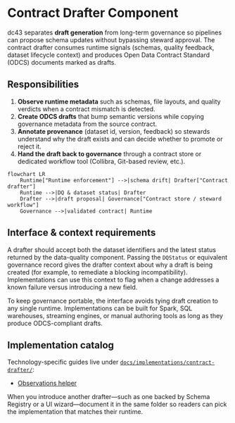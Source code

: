 # Contract Drafter Component

dc43 separates **draft generation** from long-term governance so
pipelines can propose schema updates without bypassing steward approval.
The contract drafter consumes runtime signals (schemas, quality
feedback, dataset lifecycle context) and produces Open Data Contract
Standard (ODCS) documents marked as drafts.

## Responsibilities

1. **Observe runtime metadata** such as schemas, file layouts, and
   quality verdicts when a contract mismatch is detected.
2. **Create ODCS drafts** that bump semantic versions while copying
   governance metadata from the source contract.
3. **Annotate provenance** (dataset id, version, feedback) so stewards
   understand why the draft exists and can decide whether to promote or
   reject it.
4. **Hand the draft back to governance** through a contract store or
   dedicated workflow tool (Collibra, Git-based review, etc.).

```mermaid
flowchart LR
    Runtime["Runtime enforcement"] -->|schema drift| Drafter["Contract drafter"]
    Runtime -->|DQ & dataset status| Drafter
    Drafter -->|draft proposal| Governance["Contract store / steward workflow"]
    Governance -->|validated contract| Runtime
```

## Interface & context requirements

A drafter should accept both the dataset identifiers and the latest
status returned by the data-quality component. Passing the `DQStatus`
or equivalent governance record gives the drafter context about why a
draft is being created (for example, to remediate a blocking
incompatibility). Implementations can use this context to flag when a
change addresses a known failure versus introducing a new field.

To keep governance portable, the interface avoids tying draft creation
to any single runtime. Implementations can be built for Spark, SQL
warehouses, streaming engines, or manual authoring tools as long as they
produce ODCS-compliant drafts.

## Implementation catalog

Technology-specific guides live under
[`docs/implementations/contract-drafter/`](implementations/contract-drafter/):

- [Observations helper](implementations/contract-drafter/spark.md)

When you introduce another drafter—such as one backed by Schema Registry
or a UI wizard—document it in the same folder so readers can pick the
implementation that matches their runtime.
